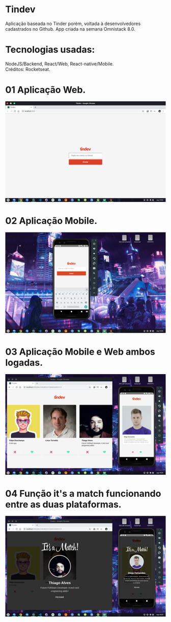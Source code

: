 # Tindev
Aplicação baseada no Tinder porém, voltada à desenvolvedores cadastrados no Github. App criada na semana Omnistack 8.0.
</br>
# Tecnologias usadas: 
NodeJS/Backend, React/Web, React-native/Mobile.
</br>
Créditos: Rocketseat.


# 01 Aplicação Web.
<img src="Preview/prev01.png">
</br>

# 02 Aplicação Mobile.
<img src="Preview/prev02.png">
</br>

# 03 Aplicação Mobile e Web ambos logadas.
<img src="Preview/prev03.png">
</br>

# 04 Função it's a match funcionando entre as duas plataformas.
<img src="Preview/prev04.png">
</br>



